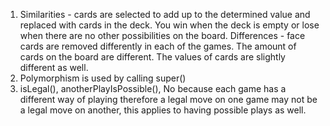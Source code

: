 1. Similarities - cards are selected to add up to the determined value and replaced with cards in the deck. You win when the deck is empty or lose when there are no other possibilities on the board. 
Differences - face cards are removed differently in each of the games. The amount of cards on the board are different. The values of cards are slightly different as well.
2. Polymorphism is used by calling super()
3. isLegal(), anotherPlayIsPossible(), No because each game has a different way of playing therefore a legal move on one game may not be a legal move on another, this applies to having possible plays as well.